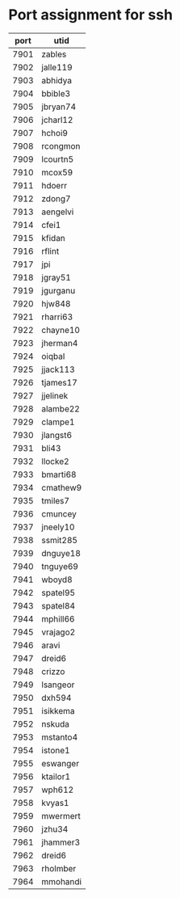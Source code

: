 # Port assignment for ssh

|port|utid|
|----|------|
|7901|zables|
|7902|jalle119|
|7903|abhidya|
|7904|bbible3|
|7905|jbryan74|
|7906|jcharl12|
|7907|hchoi9|
|7908|rcongmon|
|7909|lcourtn5|
|7910|mcox59|
|7911|hdoerr|
|7912|zdong7|
|7913|aengelvi|
|7914|cfei1|
|7915|kfidan|
|7916|rflint|
|7917|jpi|
|7918|jgray51|
|7919|jgurganu|
|7920|hjw848|
|7921|rharri63|
|7922|chayne10|
|7923|jherman4|
|7924|oiqbal|
|7925|jjack113|
|7926|tjames17|
|7927|jjelinek|
|7928|alambe22|
|7929|clampe1|
|7930|jlangst6|
|7931|bli43|
|7932|llocke2|
|7933|bmarti68|
|7934|cmathew9|
|7935|tmiles7|
|7936|cmuncey|
|7937|jneely10|
|7938|ssmit285|
|7939|dnguye18|
|7940|tnguye69|
|7941|wboyd8|
|7942|spatel95|
|7943|spatel84|
|7944|mphill66|
|7945|vrajago2|
|7946|aravi|
|7947|dreid6|
|7948|crizzo|
|7949|lsangeor|
|7950|dxh594|
|7951|isikkema|
|7952|nskuda|
|7953|mstanto4|
|7954|istone1|
|7955|eswanger|
|7956|ktailor1|
|7957|wph612|
|7958|kvyas1|
|7959|mwermert|
|7960|jzhu34|
|7961|jhammer3|
|7962|dreid6|
|7963|rholmber|
|7964|mmohandi|
